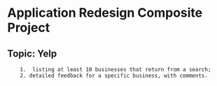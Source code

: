 # Application Redesign Composite Project
## Topic: Yelp 
        1.  listing at least 10 businesses that return from a search; 
        2. detailed feedback for a specific business, with comments.